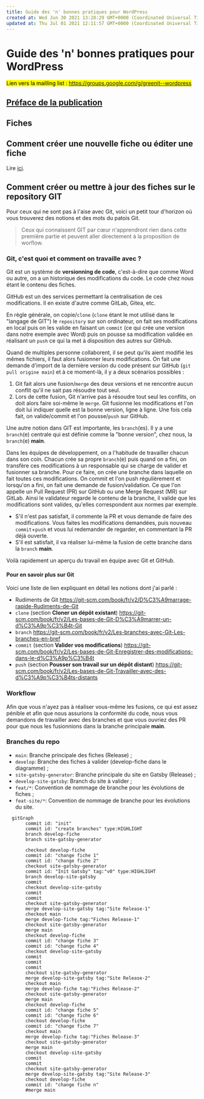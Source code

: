 ```yaml
---
title: Guide des 'n' bonnes pratiques pour WordPress
created at: Wed Jun 30 2021 13:28:29 GMT+0000 (Coordinated Universal Time)
updated at: Thu Jul 01 2021 12:11:57 GMT+0000 (Coordinated Universal Time)
---
```


# Guide des 'n' bonnes pratiques pour WordPress

<mark>Lien vers la mailling list : https://groups.google.com/g/greenit--wordpress</mark>

## [Préface de la publication](./fiches/0.%20Pr%C3%A9face.md)

## Fiches

## Comment créer une nouvelle fiche ou éditer une fiche

Lire [ici](./template/README.md).

## Comment créer ou mettre à jour des fiches sur le repository GIT

Pour ceux qui ne sont pas à l'aise avec Git, voici un petit tour d'horizon où vous trouverez des notions et des mots du patois Git.

> Ceux qui connaissent GIT par cœur n'apprendront rien dans cette première partie et peuvent aller directement à la proposition de worflow.

### Git, c'est quoi et comment on travaille avec ?

Git est un système de **versionning de code**, c'est-à-dire que comme Word ou autre, on a un historique des modifications du code. Le code chez nous étant le contenu des fiches.

GitHub est un des services permettant la centralisation de ces modifications. Il en existe d'autre comme GitLab, Gitea, etc.

En règle générale, on copie/`clone` (`clone` étant le mot utilisé dans le "langage de GIT") le `repository` sur son ordinateur, on fait ses modifications en local puis on les valide en faisant un `commit` (ce qui crée une version dans notre exemple avec Word) puis on pousse sa modification validée en réalisant un `push` ce qui la met à disposition des autres sur GitHub.

Quand de multiples personne collaborent, il se peut qu'ils aient modifié les mêmes fichiers, il faut alors fusionner leurs modifications.
On fait une demande d'import de la dernière version du code présent sur GitHub (`git pull origine main`) et à ce moment-là, il y a deux scénarios possibles :

1. Git fait alors une fusion/`merge` des deux versions et ne rencontre aucun conflit qu'il ne sait pas résoudre tout seul.
2. Lors de cette fusion, Git n'arrive pas à résoudre tout seul les conflits, on doit alors faire soi-même le `merge`. Git fusionne les modifications et l'on doit lui indiquer quelle est la bonne version, ligne à ligne. Une fois cela fait, on valide/commit et l'on pousse/`push` sur GitHub.

Une autre notion dans GIT est importante, les `branch`(es).
Il y a une `branch`(e) centrale qui est définie comme la "bonne version", chez nous, la `branch`(e) **main**.

Dans les équipes de développement, on a l'habitude de travailler chacun dans son coin. Chacun crée sa propre `branch`(e) puis quand on a fini, on transfère ces modifications à un responsable qui se charge de valider et fusionner sa branche.
Pour ce faire, on crée une branche dans laquelle on fait toutes ces modifications. On commit et l'on push régulièrement et lorsqu'on a fini, on fait une demande de fusion/validation. Ce que l'on appelle un Pull Request (PR) sur GitHub ou une Merge Request (MR) sur GitLab.
Ainsi le validateur regarde le contenu de la branche, il valide que les modifications sont valides, qu'elles correspondent aux normes par exemple.

- S'il n'est pas satisfait, il commente la PR et vous demande de faire des modifications. Vous faites les modifications demandées, puis nouveau `commit`+`push` et vous lui redemander de regarder, en commentant la PR déjà ouverte.
- S'il est satisfait, il va réaliser lui-même la fusion de cette branche dans la `branch` **main**.

Voilà rapidement un aperçu du travail en équipe avec Git et GitHub.

#### Pour en savoir plus sur Git

Voici une liste de lien expliquant en détail les notions dont j'ai parlé :

- Rudiments de Git https://git-scm.com/book/fr/v2/D%C3%A9marrage-rapide-Rudiments-de-Git
- `clone` (section **Cloner un dépôt existant**) https://git-scm.com/book/fr/v2/Les-bases-de-Git-D%C3%A9marrer-un-d%C3%A9p%C3%B4t-Git
- `branch` https://git-scm.com/book/fr/v2/Les-branches-avec-Git-Les-branches-en-bref
- `commit` (section **Valider vos modifications**) https://git-scm.com/book/fr/v2/Les-bases-de-Git-Enregistrer-des-modifications-dans-le-d%C3%A9p%C3%B4t
- `push` (section **Pousser son travail sur un dépôt distant**) https://git-scm.com/book/fr/v2/Les-bases-de-Git-Travailler-avec-des-d%C3%A9p%C3%B4ts-distants

### Workflow

Afin que vous n'ayez pas à réaliser vous-même les fusions, ce qui est assez pénible et afin que nous assurions la conformité du code, nous vous demandons de travailler avec des branches et que vous ouvriez des PR pour que nous les fusionnions dans la branche principale **main**.

### Branches du repo

- `main`: Branche principale des fiches (Release) ;
- `develop`: Branche des fiches à valider (develop-fiche dans le diagramme) ;
- `site-gatsby-generator`: Branche principale du site en Gatsby (Release) ;
- `develop-site-gatsby`: Branch du site à valider ;
- `feat/*`: Convention de nommage de branche pour les évolutions de fiches ;
- `feat-site/*`: Convention de nommage de branche pour les évolutions du site.

```mermaid
  gitGraph
       commit id: "init"
       commit id: "create branches" type:HIGHLIGHT
       branch develop-fiche
       branch site-gatsby-generator

       checkout develop-fiche
       commit id: "change fiche 1"
       commit id: "change fiche 2"
       checkout site-gatsby-generator
       commit id: "Init Gatsby" tag:"v0" type:HIGHLIGHT
       branch develop-site-gatsby
       commit
       checkout develop-site-gatsby
       commit
       commit
       checkout site-gatsby-generator
       merge develop-site-gatsby tag:"Site Release-1"
       checkout main
       merge develop-fiche tag:"Fiches Release-1"
       checkout site-gatsby-generator
       merge main
       checkout develop-fiche
       commit id: "change fiche 3"
       commit id: "change fiche 4"
       checkout develop-site-gatsby
       commit
       commit
       commit
       checkout site-gatsby-generator
       merge develop-site-gatsby tag:"Site Release-2"
       checkout main
       merge develop-fiche tag:"Fiches Release-2"
       checkout site-gatsby-generator
       merge main
       checkout develop-fiche
       commit id: "change fiche 5"
       commit id: "change fiche 6"
       checkout develop-fiche
       commit id: "change fiche 7"
       checkout main
       merge develop-fiche tag:"Fiches Release-3"
       checkout site-gatsby-generator
       merge main
       checkout develop-site-gatsby
       commit
       commit
       checkout site-gatsby-generator
       merge develop-site-gatsby tag:"Site Release-3"
       checkout develop-fiche
       commit id: "change fiche n"
       #merge main
```

<!--
## Worflow avec les Status

1. TO DO
2. DOING
3. TO VALIDATE
4. DONE 🚀

## Liste des fiches WordPress

| Fiches                                                                                                                                                                       | People                       | Famille           | Status        |
| :--------------------------------------------------------------------------------------------------------------------------------------------------------------------------- | :--------------------------- | :---------------- | ------------- |
| [01. Entretenir son site régulièrement](./fiches/01.%20Entretenir%20son%20site%20r%C3%A9guli%C3%A8rement.md)                                                                 | Catherine G. <br>Franklin L. | `Front-Office`    | `TO VALIDATE` |
| [02. Limiter l'autocomplétion lors d'une recherche](./fiches/02.%20Limiter%20l'autocompl%C3%A9tion%20lors%20d'une%20recherche.md)                                            | Renaud H.                    | `Front-Office`    | `TO VALIDATE` |
| [03. Formulaires de contact](./fiches/03.%20Formulaires%20de%20contact.md)                                                                                                   | Catherine G.                 | `Fonctionnalités` | `TO VALIDATE` |
| [04. Mesurer l'impact environnemental](./fiches/04.%20Mesurer%20l'impact%20environnemental.md)                                                                               | `TBD`                        | `Thèmes`          | `TODO`        |
| [05. Préférer la pagination au défilement infini](./fiches/05.%20Pr%C3%A9f%C3%A9rer%20la%20pagination%20au%20d%C3%A9filement%20infini.md)                                    | Dominique N.                 | `Front-Office`    | `TO VALIDATE`        |
| [06. Ajouter les éléments de caching dans le HtAccess](./fiches/06.%20Ajouter%20les%20%C3%A9l%C3%A9ments%20de%20caching%20dans%20le%20HtAccess.md)                           | Dominique N.                 | `Cache`           | `DOING`        |
| [08. Limiter l'utilisation des vidéos](./fiches/08.%20Limiter%20l'utilisation%20des%20vid%C3%A9os.md)                                                                        | Dominique N.                 | `Vidéo / Audio`   | `TO VALIDATE`        |
| [09. Ne pas afficher les flux des réseaux sociaux](./fiches/09.%20Ne%20pas%20afficher%20les%20flux%20des%20r%C3%A9seaux%20sociaux.md)                                        | Dominique N.                 | `Fonctionnalités` | `TO VALIDATE`        |
| [10. Limiter le nombre d'extensions](./fiches/10.%20Limiter%20le%20nombre%20d'extensions.md)                                                                                 | Yann K.                      | `Fonctionnalités` | `DOING`       |
| [11. Eliminer les fonctionnalités non essentielles](./fiches/11.%20Eliminer%20les%20fonctionnalit%C3%A9s%20non%20essentielles.md)                                            | Renaud H.                    | `Fonctionnalités` | `TO VALIDATE` |
| [12. Utiliser un système Cache](./fiches/12.%20Utiliser%20un%20syst%C3%A8me%20Cache.md)                                                                                      | Franklin L.                  | `Cache`           | `TO VALIDATE` |
| [13. Ne pas afficher les documents à l'intérieur des pages](./fiches/13.%20Ne%20pas%20afficher%20les%20documents%20%C3%A0%20l'int%C3%A9rieur%20des%20pages.md)               | Yann K.                      | `Documents`       | `DOING`       |
| [14. Augmenter l'intervale de temps entre deux sauvegardes automatiques](./fiches/14.%20Augmenter%20l'intervale%20de%20temps%20entre%20deux%20sauvegardes%20automatiques.md) | Dominique N.                 | `Stockage`        | `TO VALIDATE` |
| [15. Limiter le nombre de révisions](./fiches/15.%20Limiter%20le%20nombre%20de%20r%C3%A9visions.md)                                                                          | Dominique N.                 | `Stockage`        | `TO VALIDATE` |
| [16. Sécuriser l'accès à l'administration](./fiches/16.%20S%C3%A9curiser%20l'acc%C3%A8s%20%C3%A0%20l'administration.md)                                                      | Dominique N.                 | `Sécurité`        | `TO VALIDATE`        |
| [17. Ne pas bloquer les mises à jour de sécurité automatique](./fiches/17.%20Ne%20pas%20bloquer%20les%20mises%20%C3%A0%20jour%20de%20s%C3%A9curit%C3%A9%20automatique.md)    | Yann K.                      | `Sécurité`        | `TODO`        |
| [18. Sécuriser les identifiants d'accès à l'administration](./fiches/18.%20S%C3%A9curiser%20les%20identifiants%20d'acc%C3%A8s%20%C3%A0%20l'administration.md)                | Dominique N.                 | `Sécurité`        | `TO VALIDATE`        |
| [19. Limiter le nombre de requêtes HTTP](./fiches/19.%20Limiter%20le%20nombre%20de%20requ%C3%AAtes%20HTTP.md)                                                                | Yann K.                      | `Thèmes`          | `TO VALIDATE` |
| [20. Mobile First](./fiches/20.%20Mobile%20First.md)                                                                                                                         | Renaud H.                    | `Thèmes`          | `TO VALIDATE` |
| [21. Comment choisir son thème](./fiches/21.%20Comment%20choisir%20son%20th%C3%A8me_.md)                                                                                     | Dominique N.                 | `Thèmes`          | `TO VALIDATE`       |
| [22. La taille des images](./fiches/22.%20La%20taille%20des%20images.md)                                                                                                     | Renaud H.                    | `Images`          | `DONE`        |
| [23. Le poids des images](./fiches/23.%20Le%20poids%20des%20images.md)                                                                                                       | Yann K.                      | `Images`          | `DOING`       |
| [24. Les carrousels](./fiches/24.%20CLes%20carrousels.md)                                                                             | Yann K.                 | `Images`     | `To Validate`        |
| [25. Choisir un hébergeur adapté](./fiches/25.%20Choisir%20un%20h%C3%A9bergeur%20adapt%C3%A9.md)                                                                             | Catherine G.                 | `Hébergement`     | `To Validate`        |
| [26. Chargement paresseux des images (lazy loading)](<./fiches/26.%20Chargement%20paresseux%20des%20images%20(lazy%20loading).md>)                                           | Dominique N.<br>Catherine G. | `Images`          | `To Validate`        |
| [27. Utilisez des polices de caractères standard](./fiches/27.%20Utilisez%20des%20polices%20de%20caract%C3%A8res%20standard.md)                                              | Dominique N.<br>Renaud H.    | `Thèmes`          | `TO VALIDATE` |
| [28. Type d'images à utiliser suivant le contexte d'utilisation](./fiches/28.%20Type%20d'images%20%C3%A0%20utiliser%20suivant%20le%20contexte%20d'utilisation.md)            | Renaud H.                    | `Images`          | `DONE` |
| [29. Eviter les animations](./fiches/29.%20Eviter%20les%20animations.md)                                                                                                     | Yann K.                      | `Front-Office`    | `TODO`        |
| [30. Limiter le poids des fichiers CSS](./fiches/30.%20Limiter%20le%20poids%20des%20fichiers%20CSS.md)                                                                       | Yann K.                      | `Thèmes`          | `TODO`        |
| [31. Limiter le poids des fichiers JS](./fiches/31.%20Limiter%20le%20poids%20des%20fichiers%20JS.md)                                                                         | Yann K.                      | `Thèmes`          | `TODO`        |
| [32. Services tiers en général](./fiches/32.%20Services%20tiers%20en%20g%C3%A9n%C3%A9ral.md)                                                                                 | Yann K.                      | `Thèmes`          | `TODO`        |
| [33. Mettre des données en cache](./fiches/33.%20Mettre%20des%20donn%C3%A9es%20en%20cache.md)                                                                                | Dominique N.                 | `Cache`           | `To Validate`       |

## Liste des fiches non-WordPress

- [07. Utiliser une version de headless / sans tête](./fiches/07.%20Utiliser%20une%20version%20de%20headless%20_%20sans%20t%C3%AAte.md)

-->
